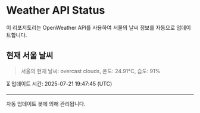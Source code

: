 
# Weather API Status

이 리포지토리는 OpenWeather API를 사용하여 서울의 날씨 정보를 자동으로 업데이트합니다.

## 현재 서울 날씨
> 서울의 현재 날씨: overcast clouds, 온도: 24.91°C, 습도: 91%

⏳ 업데이트 시간: 2025-07-21 19:47:45 (UTC)

---
자동 업데이트 봇에 의해 관리됩니다.
